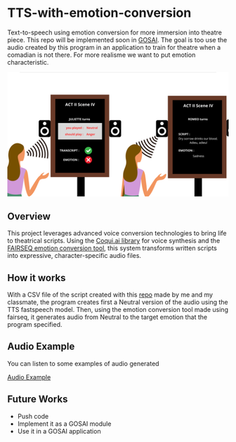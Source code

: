 # TTS-with-emotion-conversion
Text-to-speech using emotion conversion for more immersion into theatre piece. This repo will be implemented soon in [GOSAI](https://github.com/GOSAI-DVIC). The goal is too use the audio created by this program in an application to train for theatre when a comadian is not there. For more realisme we want to put emotion characteristic. 

![Explanation of the application](https://github.com/Arcadia24/TTS-with-emotion-conversion/blob/main/Theatre.png)

## Overview
This project leverages advanced voice conversion technologies to bring life to theatrical scripts. Using the [Coqui.ai library](https://github.com/coqui-ai/TTS) for voice synthesis and the [FAIRSEQ emotion conversion tool](https://github.com/facebookresearch/fairseq/tree/main/examples/emotion_conversion), this system transforms written scripts into expressive, character-specific audio files.

## How it works
With a CSV file of the script created with this [repo](https://github.com/hugodmn/Theatre_Script_Processing/tree/main) made by me and my classmate, the program creates first a Neutral version of the audio using the TTS fastspeech model. Then, using the emotion conversion tool made using fairseq, it generates audio from Neutral to the target emotion that the program specified.

## Audio Example
You can listen to some examples of audio generated

[Audio Example](https://drive.google.com/drive/folders/1HnyVwVjERHKs_aIR7H0eZaWzWf-23UlO?usp=sharing)

## Future Works
- Push code
- Implement it as a GOSAI module
- Use it in a GOSAI application
